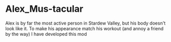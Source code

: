 # Alex_Mus-tacular
Alex is by far the most active person in Stardew Valley, but his body doesn't look like it. To make his appearance match his workout (and annoy a friend by the way) I have developed this mod
